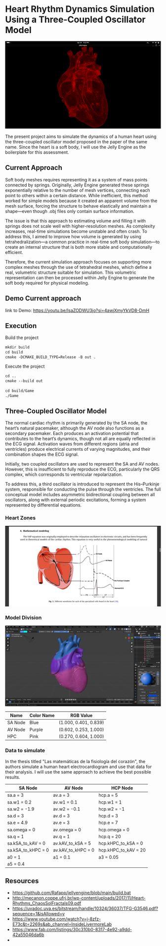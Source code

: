 # Heart Rhythm Dynamics Simulation Using a Three-Coupled Oscillator Model

![img](/images/humanheart.png)

The present project aims to simulate the dynamics of a human heart using the three-coupled oscillator model proposed in the paper of the same name. Since the heart is a soft body, I will use the Jelly Engine as the boilerplate for this assessment.

## Current Approach 

Soft body meshes requires representing it as a system of mass points connected by springs. Originally, Jelly Engine generated these springs exponentially relative to the number of mesh vertices, connecting each point to others within a certain distance. While inefficient, this method worked for simple models because it created an apparent volume from the mesh surface, forcing the structure to behave elastically and maintain a shape—even though .obj files only contain surface information.

The issue is that this approach to estimating volume and filling it with springs does not scale well with higher-resolution meshes. As complexity increases, real-time simulations become unstable and often crash. To address this, I aimed to improve how volume is generated by using tetrahedralization—a common practice in real-time soft body simulation—to create an internal structure that is both more stable and computationally efficient.

Therefore, the current simulation approach focuses on supporting more complex meshes through the use of tetrahedral meshes, which define a real, volumetric structure suitable for simulation. This volumetric representation can then be processed within Jelly Engine to generate the soft body required for physical modeling.

## Demo Current approach

link to Demo: https://youtu.be/IsaZODWU3jo?si=4awjXmyYkVD8-DmH

## Execution 

Build the project
```
mkdir build 
cd build 
cmake -DCMAKE_BUILD_TYPE=Release -B out .
```

Execute the project
```
cd ..
cmake --build out

cd build/Game
./Game
```
## Three-Coupled Oscillator Model

The normal cardiac rhythm is primarily generated by the SA node, the heart’s natural pacemaker, although the AV node also functions as a secondary pacemaker. Each produces an activation potential that contributes to the heart’s dynamics, though not all are equally reflected in the ECG signal. Activation waves from different regions (atria and ventricles) produce electrical currents of varying magnitudes, and their combination shapes the ECG signal.

Initially, two coupled oscillators are used to represent the SA and AV nodes. However, this is insufficient to fully reproduce the ECG, particularly the QRS complex, which corresponds to ventricular repolarization.

To address this, a third oscillator is introduced to represent the His–Purkinje system, responsible for conducting the pulse through the ventricles. The full conceptual model includes asymmetric bidirectional coupling between all oscillators, along with external periodic excitations, forming a system represented by differential equations.

### Heart Zones

![image](/images/HeartModel1.png)

### Model Division

![image](/images/ColorSection2.png)

| Name | Color Name | RGB Value |
| --- | --- | --- |
| SA Node | Blue | (1.000, 0.401, 0.839) |
| AV Node | Purple | (0.602, 0.253, 1.000) |
| HPC | Pink | (0.270, 0.604, 1.000) |

### Data to simulate
In the thesis titled "Las matemáticas de la fisiología del corazón", the authors simulate a human heart electrocardiogram and use that data for their analysis. I will use the same approach to achieve the best possible results.

| SA Node | AV Node | HCP Node |
| --- | --- | --- |
| sa.a = 3 | av.a = 3 | hcp.a = 5 |
| sa.w1 = 0.2 | av.w1 = 0.1 | hcp.w1 = 1 |
| sa.w2 = -1.9 | av.w2 = -0.1 | hcp.w2 = -1 |
| sa.d = 3 | av.d = 3 | hcp.d = 3 |
| sa.e = 4.9 | av.e = 3 | hcp.e = 7 |
| sa.omega = 0 | av.omega = 0 | hcp.omega = 0 |
| sa.q  = 1 | av.q = 1| hcp.q = 20 |
| sa.kSA_to_kAV = 0  | av.kAV_to_kSA = 5 | hcp.kHPC_to_kSA = 0 |
| sa.kSA_to_kHPC  = 0 | av.kAV_to_kHPC = 0 | hcp.kHPC_to_kAV = 20 |
| a0  = 1 | a1 = 0.1| a3 = 0.05 |
| a5 = 0.4 |  |  |

## Resources 

- https://github.com/Rafapp/jellyengine/blob/main/build.bat
- http://mecanon.coppe.ufrj.br/wp-content/uploads/2017/11/Heart-Rhythms_ChaosSolFractals09.pdf
- https://uvadoc.uva.es/bitstream/handle/10324/36037/TFG-G3546.pdf?sequence=1&isAllowed=y
- https://www.youtube.com/watch?v=j-8zfz-E73c&t=2269s&ab_channel=InsideLivermoreLab
- https://www.fab.com/listings/30c310b0-8317-4e92-a9dd-42a55046da6b
-
